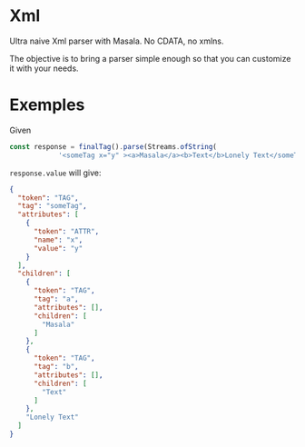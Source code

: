 # Xml

Ultra naive Xml parser with Masala. No CDATA, no xmlns.

The objective is to bring a parser simple enough so that you can customize it with your needs.

# Exemples

Given 

```javascript
const response = finalTag().parse(Streams.ofString(
            '<someTag x="y" ><a>Masala</a><b>Text</b>Lonely Text</someTag>'));

```

`response.value` will give:

```json
{
  "token": "TAG",
  "tag": "someTag",
  "attributes": [
    {
      "token": "ATTR",
      "name": "x",
      "value": "y"
    }
  ],
  "children": [
    {
      "token": "TAG",
      "tag": "a",
      "attributes": [],
      "children": [
        "Masala"
      ]
    },
    {
      "token": "TAG",
      "tag": "b",
      "attributes": [],
      "children": [
        "Text"
      ]
    },
    "Lonely Text"
  ]
}

```


